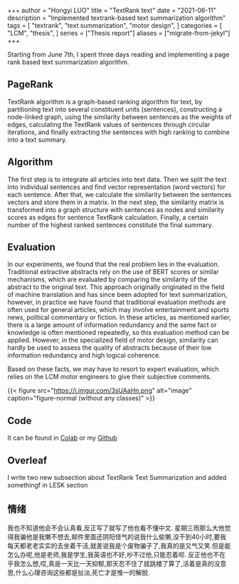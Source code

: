 +++
author = "Hongyi LUO"
title = "TextRank text"
date = "2021-06-11"
description = "Implemented textrank-based text summarization algorithm"
tags = [
    "textrank",
    "text summarization",
    "motor design",
]
categories = [
    "LCM",
    "thesis",
]
series = ["Thesis report"]
aliases = ["migrate-from-jekyl"]
+++

Starting from June 7th, I spent three days reading and implementing a page rank based text summarization algorithm.
<!--more-->

## PageRank

TextRank algorithm is a graph-based ranking algorithm for text, by partitioning text into several constituent units (sentences), constructing a node-linked graph, using the similarity between sentences as the weights of edges, calculating the TextRank values of sentences through circular iterations, and finally extracting the sentences with high ranking to combine into a text summary.


## Algorithm

The first step is to integrate all articles into text data. Then we split the text into individual sentences and find vector representation (word vectors) for each sentence. After that, we calculate the similarity between the sentences vectors and store them in a matrix. In the next step, the similarity matrix is transformed into a graph structure with sentences as nodes and similarity scores as edges for sentence TextRank calculation. Finally, a certain number of the highest ranked sentences constitute the final summary.

## Evaluation

In our experiments, we found that the real problem lies in the evaluation. Traditional extractive abstracts rely on the use of BERT scores or similar mechanisms, which are evaluated by comparing the similarity of the abstract to the original text. This approach originally originated in the field of machine translation and has since been adopted for text summarization, however, in practice we have found that traditional evaluation methods are often used for general articles, which may involve entertainment and sports news, political commentary or fiction. In these articles, as mentioned earlier, there is a large amount of information redundancy and the same fact or knowledge is often mentioned repeatedly, so this evaluation method can be applied. However, in the specialized field of motor design, similarity can hardly be used to assess the quality of abstracts because of their low information redundancy and high logical coherence.

Based on these facts, we may have to resort to expert evaluation, which relies on the LCM motor engineers to give their subjective comments.

{{< figure src="https://i.imgur.com/3sUAaHn.png" alt="image" caption="figure-normal (without any classes)" >}}

## Code

It can be found in [Colab](https://colab.research.google.com/drive/1WfXs6SeWdj64WwzxNCBJz7k1cV9zNZfV?usp=sharing) or my [Github](https://github.com/bghjmn32/LCM-projects)

## Overleaf

I write two new subsection about TextRank Text Summarization and added somethingf in LESK section

## 情绪

我也不知道他会不会认真看,反正写了就写了他也看不懂中文. 星期三雨那么大他觉得我骗他是我懒不想去,邮件里面还阴阳怪气的说我什么偷懒,没干到40小时,要我每天都老老实实的去坐着干活,就差说我是个废物骗子了,我真的是又气又笑.但是能怎么办呢,他是老师,我是学生,我英语也不好,吵不过他,只能忍着呗. 反正他也不在乎我怎么想,哎,真是一天比一天抑郁,那天忍不住了就跳楼了算了,活着是真的没意思,什么心理咨询这些都是扯淡,死亡才是惟一的解脱.